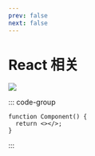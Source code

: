 ```yaml
---
prev: false
next: false
---
```


# React 相关

![](/static/skill-images/react.webp)

::: code-group

```tsx [x]
function Component() {
  return <></>;
}
```

:::
